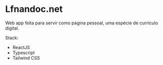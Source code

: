# Lfnandoc.net

Web app feita para servir como página pessoal, uma espécie de currículo digital.

Stack:
* ReactJS
* Typescript
* Tailwind CSS
